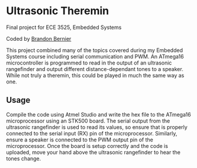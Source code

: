 # Ultrasonic Theremin

Final project for ECE 3525, Embedded Systems

Coded by [Brandon Bernier](mailto:bbernier@gwu.edu) 

This project combined many of the topics covered during my Embedded Systems course including serial communication and PWM. An ATmega16 microcontroller is programmed to read in the output of an ultrasonic rangefinder and output different distance-dependant tones to a speaker. While not truly a theremin, this could be played in much the same way as one.

## Usage

Compile the code using Atmel Studio and write the hex file to the ATmega16 microprocessor using an STK500 board. The serial output from the ultrasonic rangefinder is used to read its values, so ensure that is properly connected to the serial input (RX) pin of the microprocessor. Similarly, ensure a speaker is connected to the PWM output pin of the microprocessor. Once the board is setup correctly and the code is uploaded, move your hand above the ultrasonic rangefinder to hear the tones change. 